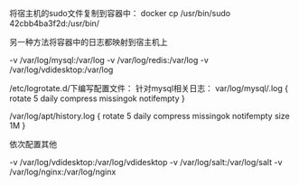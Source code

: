 将宿主机的sudo文件复制到容器中：
docker cp /usr/bin/sudo 42cbb4ba3f2d:/usr/bin/


另一种方法将容器中的日志都映射到宿主机上

-v /var/log/mysql:/var/log
-v /var/log/redis:/var/log
-v /var/log/vdidesktop:/var/log


/etc/logrotate.d/下编写配置文件：
针对mysql相关日志：
var/log/mysql/.log {
  rotate 5
  daily
  compress
  missingok
  notifempty
}

/var/log/apt/history.log {
  rotate 5
  daily
  compress
  missingok
  notifempty
  size 1M
}

依次配置其他



-v /var/log/vdidesktop:/var/log/vdidesktop -v /var/log/salt:/var/log/salt -v /var/log/nginx:/var/log/nginx
